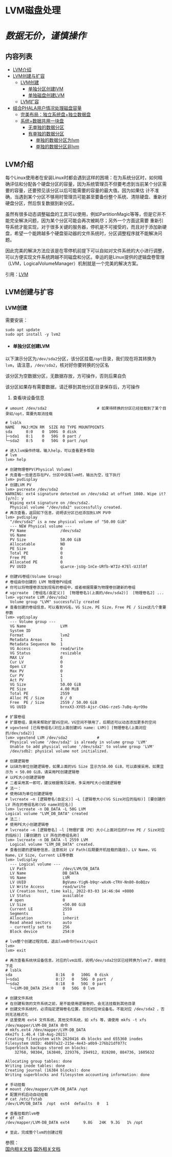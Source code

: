 # LVM磁盘处理

# ***数据无价，谨慎操作***


## 内容列表
- [LVM介绍](#LVM介绍)
- [LVM创建与扩容](#LVM创建与扩容)
  - [LVM创建](#LVM创建)
    - [单独分区创建lVM](#单独分区创建LVM)
    - [单独磁盘创建LVM](#单独磁盘创建LVM)
  - [LVM扩容](#LVM扩容)
- [结合PHALA用户情况处理磁盘容量](#结合PHALA用户情况处理磁盘容量)
  - [完美布局：独立系统盘+独立数据盘](#完美布局：独立系统盘+独立数据盘)
  - [系统+数据共用一块盘](#系统+数据共用一块盘)
    - [无单独的数据分区](#无单独的数据分区)
    - [有单独的数据分区](#有单独的数据分区)
      - [单独的数据分区为lvm](#单独的数据分区为lvm)
      - [单独的数据分区非lvm](#单独的数据分区非lvm)


## LVM介绍
每个Linux使用者在安装Linux时都会遇到这样的困境：在为系统分区时，如何精确评估和分配各个硬盘分区的容量，因为系统管理员不但要考虑到当前某个分区需要的容量，还要预见该分区以后可能需要的容量的最大值。因为如果估 计不准确，当遇到某个分区不够用时管理员可能甚至要备份整个系统、清除硬盘、重新对硬盘分区，然后恢复数据到新分区。 

虽然有很多动态调整磁盘的工具可以使用，例如PartitionMagic等等，但是它并不能完全解决问题，因为某个分区可能会再次被耗尽；另外一个方面这需要 重新引导系统才能实现，对于很多关键的服务器，停机是不可接受的，而且对于添加新硬盘，希望一个能跨越多个硬盘驱动器的文件系统时，分区调整程序就不能解决问题。

因此完美的解决方法应该是在零停机前提下可以自如对文件系统的大小进行调整，可以方便实现文件系统跨越不同磁盘和分区。幸运的是Linux提供的逻辑盘卷管理（LVM，LogicalVolumeManager）机制就是一个完美的解决方案。

引用：[LVM](https://baike.baidu.com/item/LVM/6571177)


## LVM创建与扩容
### LVM创建
需要安装：
```shell
sudo apt update
sudo apt install -y lvm2
```

- #### 单独分区创建LVM 
以下演示分区为``/dev/sda2``分区，该分区挂载``/opt``目录，我们现在将其转换为``lvm``，请注意，``/dev/sda2``，核对好你要转换的分区名  

该分区为空数据分区，无数据存放，方可操作，否则后果自负  

该分区如果存有需要数据，请迁移到其他分区目录保存后，方可操作

1. 查看块设备信息
```shell
# umount /dev/sda2                      # 如果待转换的分区已经挂载到了某个目录如/opt，需要先取消挂载

# lsblk
NAME   MAJ:MIN RM  SIZE RO TYPE MOUNTPOINTS
sda      8:0    0  100G  0 disk 
├─sda1   8:1    0   50G  0 part /
└─sda2   8:5    0   50G  0 part /opt

# 进入lvm操作终端，输入help，可以查看更多帮助
# lvm
lvm> help

# 创建物理卷PV(Physical Volume)
# 先查看一些是否存在PV，分区中没有lvm时，输出为空，往下执行
lvm> pvdisplay                          
# 创建LVM PV
lvm> pvcreate /dev/sda2                 
WARNING: ext4 signature detected on /dev/sda2 at offset 1080. Wipe it? [y/n]: y
  Wiping ext4 signature on /dev/sda2.
  Physical volume "/dev/sda2" successfully created.
# 再次查看，返回如下信息，说明该分区已经添加到LVM PV中
lvm> pvdisplay                          
  "/dev/sda2" is a new physical volume of "50.00 GiB"
  --- NEW Physical volume ---
  PV Name               /dev/sda2
  VG Name               
  PV Size               50.00 GiB
  Allocatable           NO
  PE Size               0   
  Total PE              0
  Free PE               0
  Allocated PE          0
  PV UUID               qLwrce-jsUg-1nCe-URfb-W7IU-K7El-UJ3l0f

# 创建VG卷组(Volume Group)
# 卷组由你创建的 LVM 物理卷PV组成
# 你可以将物理卷添加到现有的卷组中，或者根据需要为物理卷创建新的卷组
# vgcreate  [卷组名(自定义)]  [物理卷名1(上面的/dev/sda2)]  [物理卷名2] ...
lvm> vgcreate LVM /dev/sda2             
  Volume group "LVM" successfully created
# 查看创建的卷组信息，可以看到VG名，VG Size，PE Size，Free PE / Size这几个重要参数
lvm> vgdisplay                          
  --- Volume group ---
  VG Name               LVM
  System ID             
  Format                lvm2
  Metadata Areas        1
  Metadata Sequence No  1
  VG Access             read/write
  VG Status             resizable
  MAX LV                0
  Cur LV                0
  Open LV               0
  Max PV                0
  Cur PV                1
  Act PV                1
  VG Size               50.00 GiB
  PE Size               4.00 MiB
  Total PE              2559
  Alloc PE / Size       0 / 0   
  Free  PE / Size       2559 / 50.00 GiB
  VG UUID               brnxX3-XYO5-Ajsr-CkbG-rzeS-7uBq-4yrO9o

# 扩展卷组
# 扩展卷组，是用来帮助扩展VG空间，VG空间不够用了，后期还可以动态添加更多的空间
# vgextend [已有卷组名(对应上面创建VG name: LVM)] [物理卷名(上面对应的/dev/sda2)]
lvm> vgextend LVM /dev/sda2             # 
  Physical volume '/dev/sda2' is already in volume group 'LVM'
  Unable to add physical volume '/dev/sda2' to volume group 'LVM'
  /dev/sdb2: physical volume not initialized.

# 创建逻辑卷
# 以GB为单位创建逻辑卷，如果上面的VG Size 显示为50.00 GiB，可以直接采用，如果显示为 < 50.00 GiB，请采用PE创建逻辑卷
# 以PE大小创建逻辑卷
# 二者采用其一即可，建议根据情况采用，多采用PE大小创建逻辑卷
# 法一：
# 使用GB为单位创建逻辑卷
# lvcreate –n [逻辑卷名(自定义)] –L [逻辑卷大小(VG Size对应的指标)] [要创建的 LV 所在的卷组名称(VG name对应名)]
lvm> lvcreate -n DB_DATA -L 50G LVM
Logical volume "LVM_DB_DATA" created
# 法二：
# 使用PE大小创建逻辑卷
# lvcreate –n [逻辑卷名] –l [物理扩展（PE）大小(上面对应的Free PE / Size对应的指标)] [要创建的 LV 所在的卷组名称]
lvm> lvcreate -n DB_DATA -l 2559 LVM 
  Logical volume "LVM_DB_DATA" created.
# 查看创建的逻辑卷信息，注意核对 LV Path(后期要开机挂载的路径)，LV Name，VG Name，LV Size, Current LE等参数
lvm> lvdisplay
  --- Logical volume ---
  LV Path                /dev/LVM/DB_DATA
  LV Name                DB_DATA
  VG Name                LVM
  LV UUID                BgVumx-YigN-b9qr-wXxN-cTRV-Nn80-8oBQzv
  LV Write Access        read/write
  LV Creation host, time kali, 2022-03-03 14:46:04 +0800
  LV Status              available
  # open                 0
  LV Size                <50.00 GiB
  Current LE             2559
  Segments               1
  Allocation             inherit
  Read ahead sectors     auto
  - currently set to     256
  Block device           254:0

# lvm整个创建过程完成，退出lvm命令行exit/quit
lvm> 
lvm> exit

# 再次查看系统块设备信息，对应的lvm出现，说明/dev/sda2分区已经转换为lvm了，继续往下走
# lsblk
sda                   8:16   0   100G  0 disk 
├─sda1                8:17   0   50G  0 part  /
└─sda2                8:18   0   50G  0 part 
  └─LVM-DB_DATA 254:0    0   50G  0 lvm 
  
# 创建文件系统
# 在创建有效的文件系统之前，是不能使用逻辑卷的，会无法挂载到其他目录
# 创建文件系统时，必须指定逻辑卷名位置，否则对应块设备名，不能对应 /dev/sda2 ，否则无法格式化
# 这里使用 ext4 文件系统，其他文件系统，如 xfs 等，请使用 mkfs -t xfs /dev/mapper/LVM-DB_DATA 命令
# mkfs.ext4 /dev/mapper/LVM-DB_DATA
mke2fs 1.46.4 (18-Aug-2021)
Creating filesystem with 2620416 4k blocks and 655360 inodes
Filesystem UUID: 4b897a22-215e-4e43-a0b9-276b21df077c
Superblock backups stored on blocks: 
	32768, 98304, 163840, 229376, 294912, 819200, 884736, 1605632

Allocating group tables: done                            
Writing inode tables: done                            
Creating journal (16384 blocks): done
Writing superblocks and filesystem accounting information: done 

# 手动挂载
# mount /dev/mapper/LVM-DB_DATA /opt
# 配置开机启动自动挂载
# cat /etc/fstab 
/dev/LVM/DB_DATA  /opt  ext4  defaults  0   1

# 查看挂载的lvm卷
# df -hT 
/dev/mapper/LVM-DB_DATA ext4      9.8G   24K  9.3G   1% /opt

# 至此，完成整个lvm的创建过程
```
参照：  
[国内相关文档](https://linux.cn/article-12670-1.html)
[国外相关文档](https://www.2daygeek.com/create-lvm-storage-logical-volume-manager-in-linux/)
